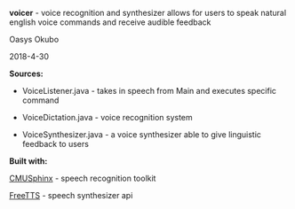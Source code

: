 **voicer** - voice recognition and synthesizer allows for users to speak natural english voice commands and receive audible 
feedback

Oasys Okubo

2018-4-30


**Sources:**


 * VoiceListener.java - takes in speech from Main and executes specific command

 * VoiceDictation.java - voice recognition system

 * VoiceSynthesizer.java - a voice synthesizer able to give linguistic feedback to users



**Built with:**

[CMUSphinx](https://cmusphinx.github.io) - speech recognition toolkit

[FreeTTS](https://freetts.sourceforge.io) - speech synthesizer api 
